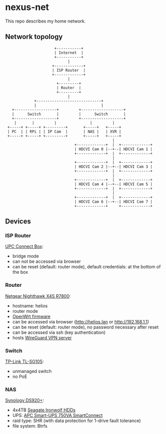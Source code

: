 # nexus-net

This repo describes my home network.

## Network topology


```
                      +-----------+
                      | Internet  |
                      +-----------+
                            |
                     +-------------+
                     | ISP Router  |
                     +-------------+
                            |
                       +---------+
                       | Router  |
                       +---------+
                            |
             +-----------------------------+
             |                             |
   +-------------------+         +-------------------+
   |      Switch       |         |      Switch       |
   +-------------------+         +-------------------+
    |       |         |               |         | 
 +-----+ +-----+ +---------+       +-----+   +-----+           
 | PC  | | RPi | | IP Cam  |       | NAS |   | XVR |           
 +-----+ +-----+ +---------+       +-----+   +-----+           
                                                |
                               +-------------+  |  +-------------+
                               | HDCVI Cam 0 |--+--| HDCVI Cam 1 |
                               +-------------+  |  +-------------+
                                                |
                               +-------------+  |  +-------------+
                               | HDCVI Cam 2 |--+--| HDCVI Cam 3 |
                               +-------------+  |  +-------------+
                                                |
                               +-------------+  |  +-------------+
                               | HDCVI Cam 4 |--+--| HDCVI Cam 5 |
                               +-------------+  |  +-------------+
                                                |
                               +-------------+  |  +-------------+
                               | HDCVI Cam 6 |--+--| HDCVI Cam 7 |
                               +-------------+     +-------------+
```

## Devices

### ISP Router

[UPC Connect Box](https://www.google.com/url?sa=t&rct=j&q=&esrc=s&source=web&cd=&cad=rja&uact=8&ved=2ahUKEwi82ZWt6q2DAxWY_bsIHUgUAiQQFnoECBIQAQ&url=https%3A%2F%2Fwww.upc.ch%2Fpdf%2Fsupport%2Fen%2Fmanuals%2Finternet%2Fconnectbox%2Fconnect-box-manual.pdf&usg=AOvVaw1POAA5CCxkLlS9mlO_BAVz&opi=89978449):
- bridge mode
- can not be accessed via browser
- can be reset (default: router mode), default credentials: at the bottom of the box

### Router

[Netgear Nighthawk X4S R7800](https://www.netgear.com/home/wifi/routers/r7800/):
- hostname: helios
- router mode
- [OpenWrt firmware](https://openwrt.org/toh/netgear/r7800)
- can be accessed via browser (http://helios.lan or http://192.168.1.1)
- can be reset (default: router mode), no password necessary after reset
- can be accessed via ssh (key authentication)
- hosts [WireGuard VPN server](https://openwrt.org/docs/guide-user/services/vpn/wireguard/server)

### Switch

[TP-Link TL-SG105](https://www.tp-link.com/hu/business-networking/unmanaged-switch/tl-sg105/):
- unmanaged switch
- no PoE

### NAS

[Synology DS920+](https://global.download.synology.com/download/Document/Hardware/DataSheet/DiskStation/20-year/DS920+/enu/Synology_DS920_Plus_Data_Sheet_enu.pdf):
- 4x4TB [Seagate Ironwolf HDDs](https://www.seagate.com/gb/en/products/nas-drives/ironwolf-hard-drive/)
- UPS: [APC Smart-UPS 750VA SmartConnect](https://www.apc.com/shop/hr/en/products/APC-Smart-UPS-Line-Interactive-750VA-Tower-230V-6x-IEC-C13-outlets-SmartConnect-Port-SmartSlot-AVR-LCD/P-SMT750IC)
- raid type: SHR (with data protection for 1-drive fault tolerance)
- file system: Btrfs
